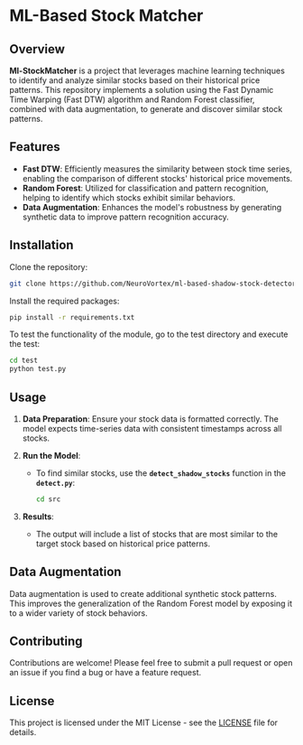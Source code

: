 
# ML-Based Stock Matcher

## Overview

**Ml-StockMatcher** is a project that leverages machine learning techniques to identify and analyze similar stocks based on their historical price patterns. This repository implements a solution using the Fast Dynamic Time Warping (Fast DTW) algorithm and Random Forest classifier, combined with data augmentation, to generate and discover similar stock patterns.

## Features

- **Fast DTW**: Efficiently measures the similarity between stock time series, enabling the comparison of different stocks' historical price movements.
- **Random Forest**: Utilized for classification and pattern recognition, helping to identify which stocks exhibit similar behaviors.
- **Data Augmentation**: Enhances the model's robustness by generating synthetic data to improve pattern recognition accuracy.

## Installation

Clone the repository:

```bash
git clone https://github.com/NeuroVortex/ml-based-shadow-stock-detector
```

Install the required packages:

```bash
pip install -r requirements.txt
```

To test the functionality of the module, go to the test directory and execute the test:

```bash
cd test
python test.py
```

## Usage

1. **Data Preparation**: Ensure your stock data is formatted correctly. The model expects time-series data with consistent timestamps across all stocks.
  
2. **Run the Model**:
   
   - To find similar stocks, use the **`detect_shadow_stocks`** function in the **`detect.py`**:
   
     ```bash
     cd src
     ```

3. **Results**:
   - The output will include a list of stocks that are most similar to the target stock based on historical price patterns.

## Data Augmentation

Data augmentation is used to create additional synthetic stock patterns. This improves the generalization of the Random Forest model by exposing it to a wider variety of stock behaviors.

## Contributing

Contributions are welcome! Please feel free to submit a pull request or open an issue if you find a bug or have a feature request.

## License

This project is licensed under the MIT License - see the [LICENSE](LICENSE) file for details.
